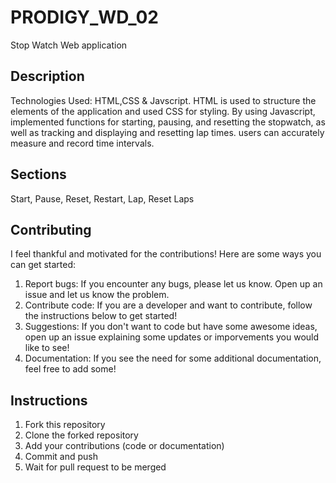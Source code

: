 # PRODIGY_WD_02
Stop Watch Web application

## Description
Technologies Used: HTML,CSS & Javscript.
HTML is used to structure the elements of the application and used CSS for styling.
By using Javascript, implemented functions for starting, pausing, and resetting the stopwatch, as well as tracking and displaying and resetting lap times.
users can accurately measure and record time intervals.

## Sections
Start, Pause, Reset, Restart, Lap, Reset Laps

## Contributing
I feel thankful and motivated for the contributions! Here are some ways you can get started:
1. Report bugs: If you encounter any bugs, please let us know. Open up an issue and let us know the problem.
2. Contribute code: If you are a developer and want to contribute, follow the instructions below to get started!
3. Suggestions: If you don't want to code but have some awesome ideas, open up an issue explaining some updates or imporvements you would like to see!
4. Documentation: If you see the need for some additional documentation, feel free to add some!

## Instructions
1. Fork this repository
2. Clone the forked repository
3. Add your contributions (code or documentation)
4. Commit and push
5. Wait for pull request to be merged
